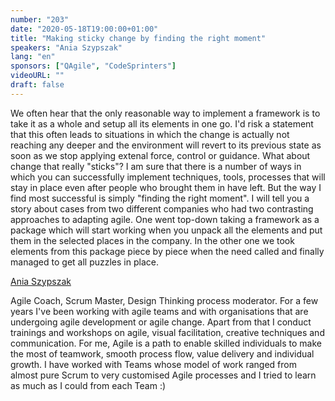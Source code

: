 ```yaml
---
number: "203"
date: "2020-05-18T19:00:00+01:00"
title: "Making sticky change by finding the right moment"
speakers: "Ania Szypszak"
lang: "en"
sponsors: ["QAgile", "CodeSprinters"]
videoURL: ""
draft: false
---
```


We often hear that the only reasonable way to implement a framework is to take it as a whole and setup all its elements in one go. I'd risk a statement that this often leads to situations in which the change is actually not reaching any deeper and the environment will revert to its previous state as soon as we stop applying extenal force, control or guidance. What about change that really "sticks"? I am sure that there is a number of ways in which you can successfully implement techniques, tools, processes that will stay in place even after people who brought them in have left. But the way I find most successful is simply "finding the right moment". I will tell you a story about cases from two different companies who had two contrasting approaches to adapting agile. One went top-down taking a framework as a package which will start working when you unpack all the elements and put them in the selected places in the company. In the other one we took elements from this package piece by piece when the need called and finally managed to get all puzzles in place.

<a href="https://www.linkedin.com/in/anna-szypszak/" target="_blank">Ania Szypszak</a>

Agile Coach, Scrum Master, Design Thinking process moderator. For a few years I've been working with agile teams and with organisations that are undergoing agile development or agile change. Apart from that I conduct trainings and workshops on agile, visual facilitation, creative techniques and communication. For me, Agile is a path to enable skilled individuals to make the most of teamwork, smooth process flow, value delivery and individual growth. I have worked with Teams whose model of work ranged from almost pure Scrum to very customised Agile processes and I tried to learn as much as I could from each Team :)
